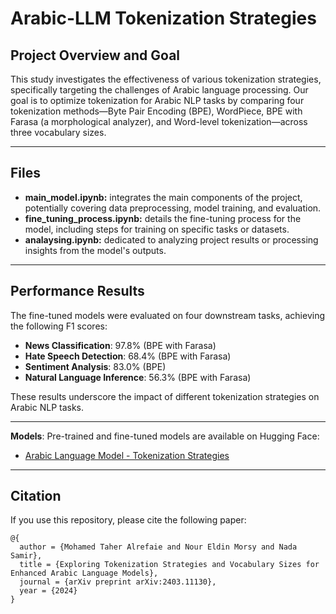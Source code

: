 # Arabic-LLM Tokenization Strategies

## Project Overview and Goal
This study investigates the effectiveness of various tokenization strategies, specifically targeting the challenges of Arabic language processing. Our goal is to optimize tokenization for Arabic NLP tasks by comparing four tokenization methods—Byte Pair Encoding (BPE), WordPiece, BPE with Farasa (a morphological analyzer), and Word-level tokenization—across three vocabulary sizes.

---

## Files

  - **main_model.ipynb:** integrates the main components of the project, potentially covering data preprocessing, model training, and evaluation.
  - **fine_tuning_process.ipynb:** details the fine-tuning process for the model, including steps for training on specific tasks or datasets.
  - **analaysing.ipynb:** dedicated to analyzing project results or processing insights from the model's outputs.
    
---

## Performance Results

The fine-tuned models were evaluated on four downstream tasks, achieving the following F1 scores:
- **News Classification**: 97.8% (BPE with Farasa)
- **Hate Speech Detection**: 68.4% (BPE with Farasa)
- **Sentiment Analysis**: 83.0% (BPE)
- **Natural Language Inference**: 56.3% (BPE with Farasa)

These results underscore the impact of different tokenization strategies on Arabic NLP tasks.

---

**Models**:
   Pre-trained and fine-tuned models are available on Hugging Face:
   - [Arabic Language Model - Tokenization Strategies](https://huggingface.co/nourmorsy)

---

## Citation

If you use this repository, please cite the following paper:
```
@{
  author = {Mohamed Taher Alrefaie and Nour Eldin Morsy and Nada Samir},
  title = {Exploring Tokenization Strategies and Vocabulary Sizes for Enhanced Arabic Language Models},
  journal = {arXiv preprint arXiv:2403.11130},
  year = {2024}
}
```
